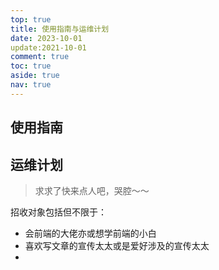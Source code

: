 ```yaml
---
top: true
title: 使用指南与运维计划
date: 2023-10-01
update:2021-10-01
comment: true
toc: true
aside: true
nav: true
---
```


## 使用指南



## 运维计划

> 求求了快来点人吧，哭腔～～

招收对象包括但不限于：

- 会前端的大佬亦或想学前端的小白
- 喜欢写文章的宣传太太或是爱好涉及的宣传太太
- 
